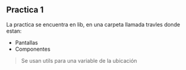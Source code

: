 ## Practica 1
La practica se encuentra en lib, en una carpeta llamada travles donde estan:
  - Pantallas
  - Componentes
> Se usan utils para una variable de la ubicación
